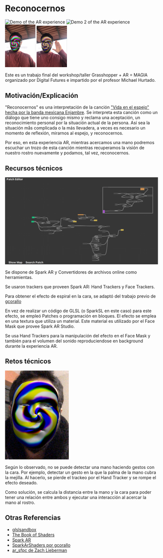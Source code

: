 # Reconocernos

![Demo of the AR experience](assets/face_mask_demo_1.jpeg|width=100px)
![Demo 2 of the AR experience](assets/face_mask_demo_2.jpeg|width=100px)
<img src="assets/face_mask_demo_1.jpeg" width="100" />
<img src="assets/face_mask_demo_2.jpeg" width="100" />

Este es un trabajo final del workshop/taller Grasshopper + AR = MAGIA
organizado por Digital Futures e impartido por el profesor Michael Hurtado.

## Motivación/Explicación

"Reconocernos" es una interpretación de la canción ["Vida en el espejo"
hecha por la banda mexicana Enjambre](https://www.youtube.com/watch?v=NxkYp6Y-wbU). Se interpreta esta canción como un diálogo
que tiene uno consigo mismo y reclama una aceptación, un reconocimiento
personal por la situación actual de la persona. Así sea la situación mås
complicada o la más llevadera, a veces es necesario un momento de reflexión, 
mirarnos al espejo, y reconocernos.

Por eso, en esta experiencia AR, mientras acercamos una mano podremos escuchar un 
trozo de esta canción mientras recuperamos la visión de nuestro rostro
nuevamente y podamos, tal vez, reconocernos.

## Recursos técnicos

![Patch editor overview](assets/patch_editor_overview.png)

Se dispone de Spark AR y Convertidores de archivos online como herramientas.

Se usaron trackers que proveen Spark AR: Hand Trackers y Face Trackers.

Para obtener el efecto de espiral en la cara, se adaptó del trabajo previo de [gcorallo](https://github.com/gcorallo/SparkArShaders)

En vez de realizar un código de GLSL (o SparkSL en este caso) para este efecto,
se empleó Patches o programación en bloques. El efecto se emplea en una textura
que utiliza un material. Este material es utilizado por el Face Mask que provee
Spark AR Studio.

Se usa Hand Trackers para la manipulación del efecto en el Face Mask y también
para el volumen del sonido reproduciendose en background durante la experiencia
AR.

## Retos técnicos

![face mask with shader](assets/face_mask_w_shader.png)

Según lo observado, no se puede detectar una mano haciendo gestos con la cara.
Por ejemplo, detectar un gesto en la que la palma de la mano cubra la mejilla.
Al hacerlo, se pierde el trackeo por el Hand Tracker y se rompe el efecto
deseado. 

Como solución, se calcula la distancia entre la mano y la cara para poder tener
una relación entre ambos y ejecutar una interacción al acercar la mano al
rostro.

## Otras Referencias

- [glslsandbox](https://glslsandbox.com/?page=1)
- [The Book of Shaders](https://thebookofshaders.com)
- [Spark AR](https://sparkar.facebook.com/ar-studio/learn/sparksl/sparksl-api/textures)
- [SparkArShaders por gcorallo](https://github.com/gcorallo/SparkArShaders)
- [ar_sfpc de Zach Lieberman](https://github.com/ofzach/ar_sfpc)



